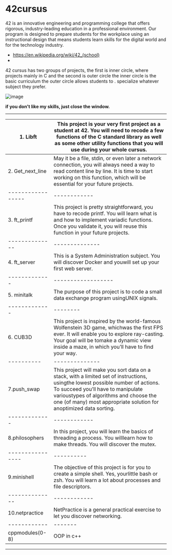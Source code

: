 # 42cursus
42 is an innovative engineering and programming college that offers rigorous, industry-leading education in a professional environment. Our program is designed to prepare students for the workplace using an instructional design that means students learn skills for the digital world and for the technology industry.
 - https://en.wikipedia.org/wiki/42_(school)
 - 

42 cursus has two groups of projects, the first is inner circle, where projects  mainly in C and the second is outer circle
the inner circle is the basic curriculum
the outer circle allows students to . specialize whatever subject they prefer.


![image](https://user-images.githubusercontent.com/77893589/170834024-d0bca643-1ff0-4f76-bd8f-c638980e1efb.png)



**if you don't like my skills, just close the window.**

-----------------------
|1. Libft |This project is your very first project as a student at 42. You will need to recode a few functions of the C standard library as well as some other utility functions that you will use during your whole cursus.|
----------|---------------------
|2. Get_next_line | May it be a file, stdin, or even later a network connection, you will always need a way to read content line by line. It is time to start working on this function, which will be essential for your future projects.
 -----------------|------------
|3. ft_printf | This project is pretty straightforward, you have to recode printf. You will learn what is and how to implement variadic functions. Once you validate it, you will reuse this function in your future projects.
--------------|--------------
|4. ft_server | This is a System Administration subject. You will discover Docker and youwill set up your first web server.
-------------|------------------
|5. minitalk | The purpose of this project is to code a small data exchange program usingUNIX signals.
-------------|--------
|6. CUB3D | This project is inspired by the world-famous Wolfenstein 3D game, whichwas the first FPS ever. It will enable you to explore ray-casting. Your goal will be tomake a dynamic view inside a maze, in which you’ll have to find your way.
----------|--------------
|7.push_swap | This project will make you sort data on a stack, with a limited set of instructions, usingthe lowest possible number of actions. To succeed you’ll have to manipulate varioustypes of algorithms and choose the one (of many) most appropriate solution for anoptimized data sorting.
-------------|------------
|8.philosophers |  In this project, you will learn the basics of threading a process. You willlearn how to make threads. You will discover the mutex.
----------------|----------
|9.minishell | The objective of this project is for you to create a simple shell. Yes, yourlittle bash or zsh. You will learn a lot about processes and file descriptors.
--------------|------------
|10.netpractice | NetPractice is a general practical exercise to let you discover networking.
------------|-------
cppmodules(0-8)| OOP in c++
----------------------------
